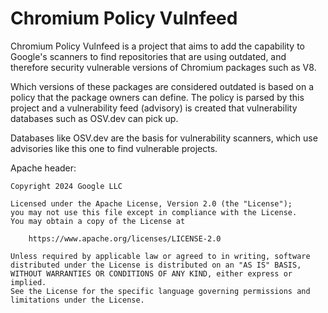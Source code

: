 # Chromium Policy Vulnfeed

Chromium Policy Vulnfeed is a project that aims to add the capability to Google's scanners
to find repositories that are using outdated, and therefore security vulnerable versions of Chromium packages such as
V8.

Which versions of these packages are considered outdated is based on a policy that the package owners can define. The
policy is parsed by this project and a vulnerability feed (advisory) is created that vulnerability databases such as
OSV.dev can pick up.

Databases like OSV.dev are the basis for vulnerability scanners, which use advisories like this one to find vulnerable
projects.

Apache header:

    Copyright 2024 Google LLC

    Licensed under the Apache License, Version 2.0 (the "License");
    you may not use this file except in compliance with the License.
    You may obtain a copy of the License at

        https://www.apache.org/licenses/LICENSE-2.0

    Unless required by applicable law or agreed to in writing, software
    distributed under the License is distributed on an "AS IS" BASIS,
    WITHOUT WARRANTIES OR CONDITIONS OF ANY KIND, either express or implied.
    See the License for the specific language governing permissions and
    limitations under the License.

